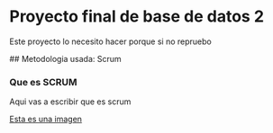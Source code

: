# Proyecto final de base de datos 2
<p>Este proyecto lo necesito hacer porque si no repruebo</p>
## Metodologia usada: Scrum 

### Que es SCRUM 
Aqui vas a escribir que es scrum

[Esta es una imagen](https://oracleteamusa-images.s3.amazonaws.com/original/m348_oracle.png)
